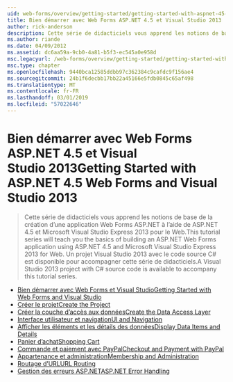 ```yaml
---
uid: web-forms/overview/getting-started/getting-started-with-aspnet-45-web-forms/index
title: Bien démarrer avec Web Forms ASP.NET 4.5 et Visual Studio 2013 | Microsoft Docs
author: rick-anderson
description: Cette série de didacticiels vous apprend les notions de base de la création d’une application Web Forms ASP.NET à l’aide de ASP.NET 4.5 et Visual Studio 2013 Express pour le Web. Un outils Visual...
ms.author: riande
ms.date: 04/09/2012
ms.assetid: dc6aa59a-9cb0-4a81-b5f3-ec545a0e958d
msc.legacyurl: /web-forms/overview/getting-started/getting-started-with-aspnet-45-web-forms
msc.type: chapter
ms.openlocfilehash: 9440bca12585ddbb97c362384c9cafdc9f156ae4
ms.sourcegitcommit: 24b1f6decbb17bb22a45166e5fdb0845c65af498
ms.translationtype: MT
ms.contentlocale: fr-FR
ms.lasthandoff: 03/01/2019
ms.locfileid: "57022646"
---
```

<a name="getting-started-with-aspnet-45-web-forms-and-visual-studio-2013"></a><span data-ttu-id="eec5d-104">Bien démarrer avec Web Forms ASP.NET 4.5 et Visual Studio 2013</span><span class="sxs-lookup"><span data-stu-id="eec5d-104">Getting Started with ASP.NET 4.5 Web Forms and Visual Studio 2013</span></span>
====================
> <span data-ttu-id="eec5d-105">Cette série de didacticiels vous apprend les notions de base de la création d’une application Web Forms ASP.NET à l’aide de ASP.NET 4.5 et Microsoft Visual Studio Express 2013 pour le Web.</span><span class="sxs-lookup"><span data-stu-id="eec5d-105">This tutorial series will teach you the basics of building an ASP.NET Web Forms application using ASP.NET 4.5 and Microsoft Visual Studio Express 2013 for Web.</span></span> <span data-ttu-id="eec5d-106">Un projet Visual Studio 2013 avec le code source C# est disponible pour accompagner cette série de didacticiels.</span><span class="sxs-lookup"><span data-stu-id="eec5d-106">A Visual Studio 2013 project with C# source code is available to accompany this tutorial series.</span></span>


- [<span data-ttu-id="eec5d-107">Bien démarrer avec Web Forms et Visual Studio</span><span class="sxs-lookup"><span data-stu-id="eec5d-107">Getting Started with Web Forms and Visual Studio</span></span>](introduction-and-overview.md)
- [<span data-ttu-id="eec5d-108">Créer le projet</span><span class="sxs-lookup"><span data-stu-id="eec5d-108">Create the Project</span></span>](create-the-project.md)
- [<span data-ttu-id="eec5d-109">Créer la couche d’accès aux données</span><span class="sxs-lookup"><span data-stu-id="eec5d-109">Create the Data Access Layer</span></span>](create_the_data_access_layer.md)
- [<span data-ttu-id="eec5d-110">Interface utilisateur et navigation</span><span class="sxs-lookup"><span data-stu-id="eec5d-110">UI and Navigation</span></span>](ui_and_navigation.md)
- [<span data-ttu-id="eec5d-111">Afficher les éléments et les détails des données</span><span class="sxs-lookup"><span data-stu-id="eec5d-111">Display Data Items and Details</span></span>](display_data_items_and_details.md)
- [<span data-ttu-id="eec5d-112">Panier d’achat</span><span class="sxs-lookup"><span data-stu-id="eec5d-112">Shopping Cart</span></span>](shopping-cart.md)
- [<span data-ttu-id="eec5d-113">Commande et paiement avec PayPal</span><span class="sxs-lookup"><span data-stu-id="eec5d-113">Checkout and Payment with PayPal</span></span>](checkout-and-payment-with-paypal.md)
- [<span data-ttu-id="eec5d-114">Appartenance et administration</span><span class="sxs-lookup"><span data-stu-id="eec5d-114">Membership and Administration</span></span>](membership-and-administration.md)
- [<span data-ttu-id="eec5d-115">Routage d’URL</span><span class="sxs-lookup"><span data-stu-id="eec5d-115">URL Routing</span></span>](url-routing.md)
- [<span data-ttu-id="eec5d-116">Gestion des erreurs ASP.NET</span><span class="sxs-lookup"><span data-stu-id="eec5d-116">ASP.NET Error Handling</span></span>](aspnet-error-handling.md)
